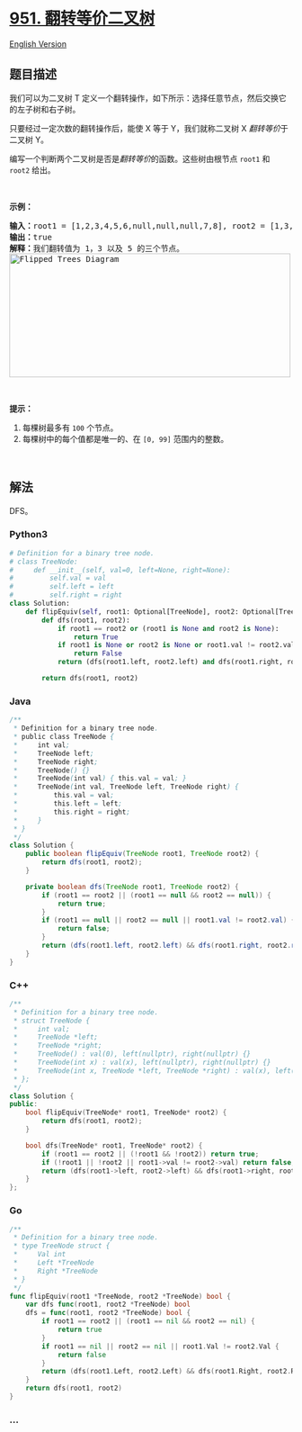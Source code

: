 # [951. 翻转等价二叉树](https://leetcode-cn.com/problems/flip-equivalent-binary-trees)

[English Version](/solution/0900-0999/0951.Flip%20Equivalent%20Binary%20Trees/README_EN.md)

## 题目描述

<!-- 这里写题目描述 -->

<p>我们可以为二叉树 T 定义一个翻转操作，如下所示：选择任意节点，然后交换它的左子树和右子树。</p>

<p>只要经过一定次数的翻转操作后，能使 X 等于 Y，我们就称二叉树 X <em>翻转等价</em>于二叉树 Y。</p>

<p>编写一个判断两个二叉树是否是<em>翻转等价</em>的函数。这些树由根节点&nbsp;<code>root1</code> 和 <code>root2</code>&nbsp;给出。</p>

<p>&nbsp;</p>

<p><strong>示例：</strong></p>

<pre><strong>输入：</strong>root1 = [1,2,3,4,5,6,null,null,null,7,8], root2 = [1,3,2,null,6,4,5,null,null,null,null,8,7]
<strong>输出：</strong>true
<strong>解释：</strong>我们翻转值为 1，3 以及 5 的三个节点。
<img alt="Flipped Trees Diagram" src="https://cdn.jsdelivr.net/gh/doocs/leetcode@main/solution/0900-0999/0951.Flip%20Equivalent%20Binary%20Trees/images/tree_ex.png" style="height: 220px; width: 500px;">
</pre>

<p>&nbsp;</p>

<p><strong>提示：</strong></p>

<ol>
	<li>每棵树最多有&nbsp;<code>100</code>&nbsp;个节点。</li>
	<li>每棵树中的每个值都是唯一的、在 <code>[0, 99]</code>&nbsp;范围内的整数。</li>
</ol>

<p>&nbsp;</p>

## 解法

DFS。

<!-- 这里可写通用的实现逻辑 -->

<!-- tabs:start -->

### **Python3**

<!-- 这里可写当前语言的特殊实现逻辑 -->

```python
# Definition for a binary tree node.
# class TreeNode:
#     def __init__(self, val=0, left=None, right=None):
#         self.val = val
#         self.left = left
#         self.right = right
class Solution:
    def flipEquiv(self, root1: Optional[TreeNode], root2: Optional[TreeNode]) -> bool:
        def dfs(root1, root2):
            if root1 == root2 or (root1 is None and root2 is None):
                return True
            if root1 is None or root2 is None or root1.val != root2.val:
                return False
            return (dfs(root1.left, root2.left) and dfs(root1.right, root2.right)) or (dfs(root1.left, root2.right) and dfs(root1.right, root2.left))

        return dfs(root1, root2)
```

### **Java**

<!-- 这里可写当前语言的特殊实现逻辑 -->

```java
/**
 * Definition for a binary tree node.
 * public class TreeNode {
 *     int val;
 *     TreeNode left;
 *     TreeNode right;
 *     TreeNode() {}
 *     TreeNode(int val) { this.val = val; }
 *     TreeNode(int val, TreeNode left, TreeNode right) {
 *         this.val = val;
 *         this.left = left;
 *         this.right = right;
 *     }
 * }
 */
class Solution {
    public boolean flipEquiv(TreeNode root1, TreeNode root2) {
        return dfs(root1, root2);
    }

    private boolean dfs(TreeNode root1, TreeNode root2) {
        if (root1 == root2 || (root1 == null && root2 == null)) {
            return true;
        }
        if (root1 == null || root2 == null || root1.val != root2.val) {
            return false;
        }
        return (dfs(root1.left, root2.left) && dfs(root1.right, root2.right)) || (dfs(root1.left, root2.right) && dfs(root1.right, root2.left));
    }
}
```

### **C++**

```cpp
/**
 * Definition for a binary tree node.
 * struct TreeNode {
 *     int val;
 *     TreeNode *left;
 *     TreeNode *right;
 *     TreeNode() : val(0), left(nullptr), right(nullptr) {}
 *     TreeNode(int x) : val(x), left(nullptr), right(nullptr) {}
 *     TreeNode(int x, TreeNode *left, TreeNode *right) : val(x), left(left), right(right) {}
 * };
 */
class Solution {
public:
    bool flipEquiv(TreeNode* root1, TreeNode* root2) {
        return dfs(root1, root2);
    }

    bool dfs(TreeNode* root1, TreeNode* root2) {
        if (root1 == root2 || (!root1 && !root2)) return true;
        if (!root1 || !root2 || root1->val != root2->val) return false;
        return (dfs(root1->left, root2->left) && dfs(root1->right, root2->right)) || (dfs(root1->left, root2->right) && dfs(root1->right, root2->left));
    }
};
```

### **Go**

```go
/**
 * Definition for a binary tree node.
 * type TreeNode struct {
 *     Val int
 *     Left *TreeNode
 *     Right *TreeNode
 * }
 */
func flipEquiv(root1 *TreeNode, root2 *TreeNode) bool {
	var dfs func(root1, root2 *TreeNode) bool
	dfs = func(root1, root2 *TreeNode) bool {
		if root1 == root2 || (root1 == nil && root2 == nil) {
			return true
		}
		if root1 == nil || root2 == nil || root1.Val != root2.Val {
			return false
		}
		return (dfs(root1.Left, root2.Left) && dfs(root1.Right, root2.Right)) || (dfs(root1.Left, root2.Right) && dfs(root1.Right, root2.Left))
	}
	return dfs(root1, root2)
}
```

### **...**

```

```

<!-- tabs:end -->
